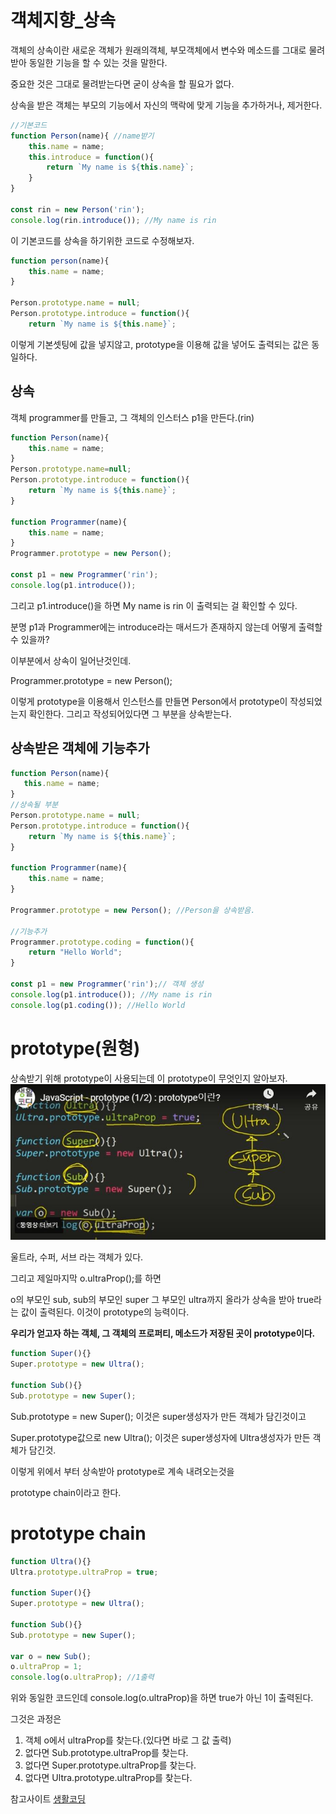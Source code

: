 # 객체지향_상속

객체의 상속이란 새로운 객체가 원래의객체, 부모객체에서 변수와 메소드를 그대로 물려받아 동일한 기능을 할 수 있는 것을 말한다.

중요한 것은 그대로 물려받는다면 굳이 상속을 할 필요가 없다.

상속을 받은 객체는 부모의 기능에서 자신의 맥락에 맞게 기능을 추가하거나, 제거한다.

```js
//기본코드
function Person(name){ //name받기
    this.name = name;
    this.introduce = function(){
        return `My name is ${this.name}`;
    }
}

const rin = new Person('rin');
console.log(rin.introduce()); //My name is rin
```

이 기본코드를 상속을 하기위한 코드로 수정해보자.
```js
function person(name){
    this.name = name;
}

Person.prototype.name = null;
Person.prototype.introduce = function(){
    return `My name is ${this.name}`;

```
이렇게 기본셋팅에 값을 넣지않고, prototype을 이용해 값을 넣어도
출력되는 값은 동일하다.

## 상속

객체 programmer를 만들고, 그 객체의 인스터스 p1을 만든다.(rin)

```js
function Person(name){
    this.name = name;
}
Person.prototype.name=null;
Person.prototype.introduce = function(){
    return `My name is ${this.name}`;
}
 
function Programmer(name){
    this.name = name;
}
Programmer.prototype = new Person();
 
const p1 = new Programmer('rin');
console.log(p1.introduce());

```
그리고 p1.introduce()을 하면 My name is rin 이 출력되는 걸 확인할 수 있다.

분명 p1과 Programmer에는 introduce라는 매서드가 존재하지 않는데 어떻게 출력할 수 있을까?

이부분에서 상속이 일어난것인데.

Programmer.prototype = new Person(); 

이렇게 prototype을 이용해서 인스턴스를 만들면
Person에서 prototype이 작성되었는지 확인한다. 그리고 작성되어있다면
그 부분을 상속받는다.


## 상속받은 객체에 기능추가
```js
function Person(name){
   this.name = name;
}
//상속될 부분
Person.prototype.name = null;
Person.prototype.introduce = function(){
    return `My name is ${this.name}`;
}

function Programmer(name){
    this.name = name;
}

Programmer.prototype = new Person(); //Person을 상속받음.

//기능추가
Programmer.prototype.coding = function(){
    return "Hello World";
}

const p1 = new Programmer('rin');// 객체 생성
console.log(p1.introduce()); //My name is rin
console.log(p1.coding()); //Hello World

```


# prototype(원형)
상속받기 위해 prototype이 사용되는데 이 prototype이 무엇인지
알아보자.
![Alt text](../IMG/prototype.jpg)

울트라, 수퍼, 서브 라는 객체가 있다.

그리고 제일마지막 o.ultraProp();를 하면

 o의 부모인 sub, sub의 부모인 super 그 부모인 ultra까지
올라가 상속을 받아 true라는 값이 출력된다. 이것이 prototype의 능력이다.

 **우리가 얻고자 하는 객체, 그 객체의 프로퍼티, 메소드가 저장된 곳이 prototype이다.**

```js
function Super(){}
Super.prototype = new Ultra();
 
function Sub(){}
Sub.prototype = new Super();
```
Sub.prototype = new Super(); 이것은 super생성자가 만든 객체가 담긴것이고

Super.prototype값으로 new Ultra(); 이것은 super생성자에 Ultra생성자가 만든 객체가 담긴것.

이렇게 위에서 부터 상속받아 prototype로 계속 내려오는것을

prototype chain이라고 한다.

# prototype chain

```js
function Ultra(){}
Ultra.prototype.ultraProp = true;
 
function Super(){}
Super.prototype = new Ultra();
 
function Sub(){}
Sub.prototype = new Super();
 
var o = new Sub();
o.ultraProp = 1;
console.log(o.ultraProp); //1출력

```
위와 동일한 코드인데 console.log(o.ultraProp)을 하면 true가 아닌 1이 출력된다.

그것은 과정은

1. 객체 o에서 ultraProp를 찾는다.(있다면 바로 그 값 출력)
2. 없다면 Sub.prototype.ultraProp를 찾는다.
3. 없다면 Super.prototype.ultraProp를 찾는다.
4. 없다면 Ultra.prototype.ultraProp를 찾는다.

참고사이트 [생활코딩](https://opentutorials.org/course/743/6573)